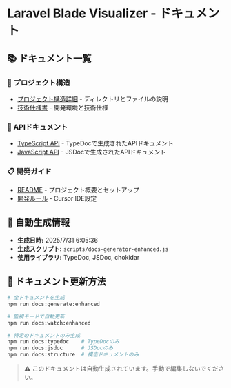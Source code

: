 # Laravel Blade Visualizer - ドキュメント

## 📚 ドキュメント一覧

### 📖 プロジェクト構造
- [プロジェクト構造詳細](./structure/STRUCTURE.md) - ディレクトリとファイルの説明
- [技術仕様書](./TECHNICAL.md) - 開発環境と技術仕様

### 🔧 APIドキュメント
- [TypeScript API](./api/) - TypeDocで生成されたAPIドキュメント
- [JavaScript API](./js-api/) - JSDocで生成されたAPIドキュメント

### 📋 開発ガイド
- [README](../README.md) - プロジェクト概要とセットアップ
- [開発ルール](../.cursorrules) - Cursor IDE設定

## 🔄 自動生成情報

- **生成日時:** 2025/7/31 6:05:36
- **生成スクリプト:** `scripts/docs-generator-enhanced.js`
- **使用ライブラリ:** TypeDoc, JSDoc, chokidar

## 📝 ドキュメント更新方法

```bash
# 全ドキュメントを生成
npm run docs:generate:enhanced

# 監視モードで自動更新
npm run docs:watch:enhanced

# 特定のドキュメントのみ生成
npm run docs:typedoc    # TypeDocのみ
npm run docs:jsdoc      # JSDocのみ
npm run docs:structure  # 構造ドキュメントのみ
```

> ⚠️ このドキュメントは自動生成されています。手動で編集しないでください。
